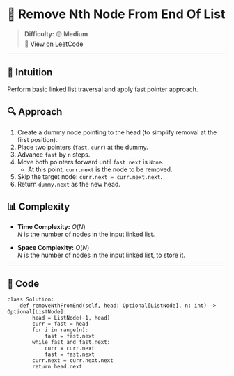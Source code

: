 
# 🧠 Remove Nth Node From End Of List

> **Difficulty:** 🟡 **Medium**\
> 📎 [View on LeetCode](https://leetcode.com/problems/remove-nth-node-from-end-of-list/description/)

---

## 📝 Intuition

Perform basic linked list traversal and apply fast pointer approach.

## 🔍 Approach

1. Create a dummy node pointing to the head (to simplify removal at the first position).  
2. Place two pointers (`fast`, `curr`) at the dummy.  
3. Advance `fast` by `n` steps.  
4. Move both pointers forward until `fast.next` is `None`.  
   - At this point, `curr.next` is the node to be removed.  
5. Skip the target node: `curr.next = curr.next.next`.  
6. Return `dummy.next` as the new head.

## 📊 Complexity

- **Time Complexity:** $O(N)$  
$N$ is the number of nodes in the input linked list.


- **Space Complexity:** $O(N)$  
$N$ is the number of nodes in the input linked list, to store it.

---

## 🧩 Code

```python3 []
class Solution:
    def removeNthFromEnd(self, head: Optional[ListNode], n: int) -> Optional[ListNode]:
        head = ListNode(-1, head)
        curr = fast = head
        for i in range(n):
            fast = fast.next
        while fast and fast.next:
            curr = curr.next
            fast = fast.next
        curr.next = curr.next.next
        return head.next
```

